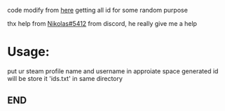 code modify from [here](https://itectec.com/game/steam-how-to-get-a-list-of-the-app-ids-of-all-games-in-the-library/)
getting all id for some random purpose

thx help from [Nikolas#5412](https://github.com/Nicolasopf) from discord, he really give me a help

# Usage:
put ur steam profile name and username in approiate space
generated id will be store it 'ids.txt' in same directory

## END
